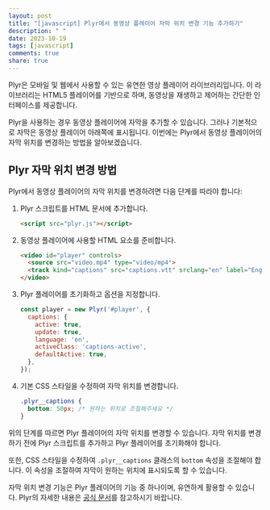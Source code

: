 ```yaml
---
layout: post
title: "[javascript] Plyr에서 동영상 플레이어 자막 위치 변경 기능 추가하기"
description: " "
date: 2023-10-19
tags: [javascript]
comments: true
share: true
---
```


Plyr은 모바일 및 웹에서 사용할 수 있는 유연한 영상 플레이어 라이브러리입니다. 이 라이브러리는 HTML5 플레이어를 기반으로 하며, 동영상을 재생하고 제어하는 간단한 인터페이스를 제공합니다.

Plyr을 사용하는 경우 동영상 플레이어에 자막을 추가할 수 있습니다. 그러나 기본적으로 자막은 동영상 플레이어 아래쪽에 표시됩니다. 이번에는 Plyr에서 동영상 플레이어의 자막 위치를 변경하는 방법을 알아보겠습니다.

## Plyr 자막 위치 변경 방법

Plyr에서 동영상 플레이어의 자막 위치를 변경하려면 다음 단계를 따라야 합니다:

1. Plyr 스크립트를 HTML 문서에 추가합니다.
   ```html
   <script src="plyr.js"></script>
   ```
2. 동영상 플레이어에 사용할 HTML 요소를 준비합니다.
   ```html
   <video id="player" controls>
     <source src="video.mp4" type="video/mp4">
     <track kind="captions" src="captions.vtt" srclang="en" label="English" default>
   </video>
   ```
3. Plyr 플레이어를 초기화하고 옵션을 지정합니다.
   ```javascript
   const player = new Plyr('#player', {
     captions: {
       active: true,
       update: true,
       language: 'en',
       activeClass: 'captions-active',
       defaultActive: true,
     },
   });
   ```
4. 기본 CSS 스타일을 수정하여 자막 위치를 변경합니다.
   ```css
   .plyr__captions {
     bottom: 50px; /* 원하는 위치로 조절해주세요 */
   }
   ```

위의 단계를 따르면 Plyr 플레이어의 자막 위치를 변경할 수 있습니다. 자막 위치를 변경하기 전에 Plyr 스크립트를 추가하고 Plyr 플레이어를 초기화해야 합니다.

또한, CSS 스타일을 수정하여 `.plyr__captions` 클래스의 `bottom` 속성을 조절해야 합니다. 이 속성을 조절하여 자막이 원하는 위치에 표시되도록 할 수 있습니다.

자막 위치 변경 기능은 Plyr 플레이어의 기능 중 하나이며, 유연하게 활용할 수 있습니다. Plyr의 자세한 내용은 [공식 문서](https://plyr.io/)를 참고하시기 바랍니다.